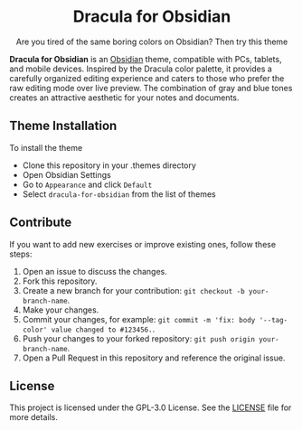 
<h1 align="center">Dracula for Obsidian</h1>

<p align="center">Are you tired of the same boring colors on Obsidian? Then try this theme</p>

**Dracula for Obsidian** is an [Obsidian](https://obsidian.md/) theme, compatible with PCs, tablets, and mobile devices. Inspired by the Dracula color palette, it provides a carefully organized editing experience and caters to those who prefer the raw editing mode over live preview. The combination of gray and blue tones creates an attractive aesthetic for your notes and documents.

## Theme Installation

To install the theme

- Clone this repository in your .themes directory
- Open Obsidian Settings
- Go to `Appearance` and click `Default`
- Select `dracula-for-obsidian` from the list of themes

## Contribute

If you want to add new exercises or improve existing ones, follow these steps:

1. Open an issue to discuss the changes.
2. Fork this repository.
3. Create a new branch for your contribution: `git checkout -b your-branch-name`.
4. Make your changes.
5. Commit your changes, for example: `git commit -m 'fix: body '--tag-color' value changed to #123456.`.
6. Push your changes to your forked repository: `git push origin your-branch-name`.
7. Open a Pull Request in this repository and reference the original issue.

## License

This project is licensed under the GPL-3.0 License. See the [LICENSE](LICENSE) file for more details.

